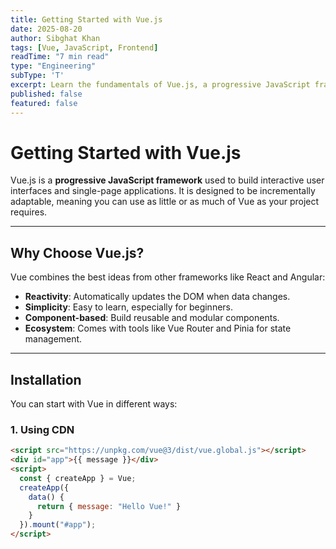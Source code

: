 ```yaml
---
title: Getting Started with Vue.js
date: 2025-08-20
author: Sibghat Khan
tags: [Vue, JavaScript, Frontend]
readTime: "7 min read"
type: "Engineering"
subType: 'T'
excerpt: Learn the fundamentals of Vue.js, a progressive JavaScript framework for building modern web applications.
published: false
featured: false
---
```


# Getting Started with Vue.js

Vue.js is a **progressive JavaScript framework** used to build interactive user interfaces and single-page applications. It is designed to be incrementally adaptable, meaning you can use as little or as much of Vue as your project requires.

---

## Why Choose Vue.js?

Vue combines the best ideas from other frameworks like React and Angular:
- **Reactivity**: Automatically updates the DOM when data changes.
- **Simplicity**: Easy to learn, especially for beginners.
- **Component-based**: Build reusable and modular components.
- **Ecosystem**: Comes with tools like Vue Router and Pinia for state management.

---

## Installation

You can start with Vue in different ways:

### 1. Using CDN
```html
<script src="https://unpkg.com/vue@3/dist/vue.global.js"></script>
<div id="app">{{ message }}</div>
<script>
  const { createApp } = Vue;
  createApp({
    data() {
      return { message: "Hello Vue!" }
    }
  }).mount("#app");
</script>
